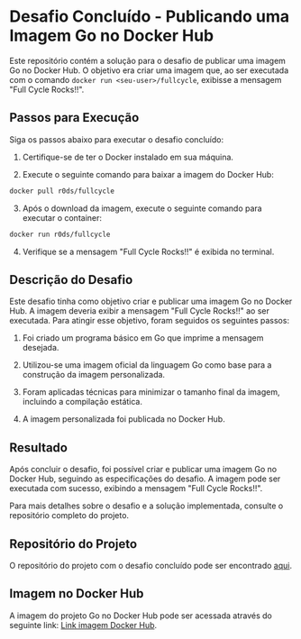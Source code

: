 # Desafio Concluído - Publicando uma Imagem Go no Docker Hub

Este repositório contém a solução para o desafio de publicar uma imagem Go no Docker Hub. O objetivo era criar uma imagem que, ao ser executada com o comando `docker run <seu-user>/fullcycle`, exibisse a mensagem "Full Cycle Rocks!!".

## Passos para Execução

Siga os passos abaixo para executar o desafio concluído:

1. Certifique-se de ter o Docker instalado em sua máquina.

2. Execute o seguinte comando para baixar a imagem do Docker Hub:

```bash
docker pull r0ds/fullcycle
```

3. Após o download da imagem, execute o seguinte comando para executar o container:

```bash
docker run r0ds/fullcycle
```

4. Verifique se a mensagem "Full Cycle Rocks!!" é exibida no terminal.

## Descrição do Desafio

Este desafio tinha como objetivo criar e publicar uma imagem Go no Docker Hub. A imagem deveria exibir a mensagem "Full Cycle Rocks!!" ao ser executada. Para atingir esse objetivo, foram seguidos os seguintes passos:

1. Foi criado um programa básico em Go que imprime a mensagem desejada.

2. Utilizou-se uma imagem oficial da linguagem Go como base para a construção da imagem personalizada.

3. Foram aplicadas técnicas para minimizar o tamanho final da imagem, incluindo a compilação estática.

4. A imagem personalizada foi publicada no Docker Hub.

## Resultado

Após concluir o desafio, foi possível criar e publicar uma imagem Go no Docker Hub, seguindo as especificações do desafio. A imagem pode ser executada com sucesso, exibindo a mensagem "Full Cycle Rocks!!".

Para mais detalhes sobre o desafio e a solução implementada, consulte o repositório completo do projeto.

## Repositório do Projeto

O repositório do projeto com o desafio concluído pode ser encontrado [aqui](link-do-repositorio).

## Imagem no Docker Hub

A imagem do projeto Go no Docker Hub pode ser acessada através do seguinte link: [Link imagem Docker Hub](https://hub.docker.com/r/r0ds/fullcycle).
